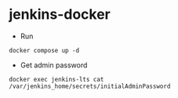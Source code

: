 # jenkins-docker

- Run

```shell
docker compose up -d
```

- Get admin password

```shell
docker exec jenkins-lts cat /var/jenkins_home/secrets/initialAdminPassword
```